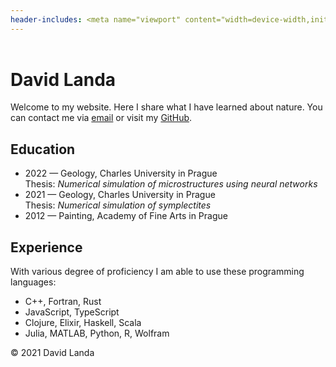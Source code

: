 ```yaml
---
header-includes: <meta name="viewport" content="width=device-width,initial-scale=1"><script async src="flow.js"></script><!-- Global site tag (gtag.js) - Google Analytics --><script async src="https://www.googletagmanager.com/gtag/js?id=UA-141722838-1"></script><script>window.dataLayer = window.dataLayer || [];function gtag(){dataLayer.push(arguments);}gtag('js', new Date());gtag('config', 'UA-141722838-1');</script>
---
```


<main>

<header></header>

# David Landa

<canvas id="canvas"></canvas>

Welcome to my website. Here I share what I have learned about nature. You can contact me via <a href="mailto:david.landa@protonmail.com">email</a> or
visit my <a href="https://github.com/uetoyo/">GitHub</a>.

## Education

- 2022 &mdash; Geology, Charles University in Prague<br />
  Thesis: _Numerical simulation of microstructures using neural networks_
- 2021 &mdash; Geology, Charles University in Prague<br />
  Thesis: _Numerical simulation of symplectites_
- 2012 &mdash; Painting, Academy of Fine Arts in Prague

## Experience

With various degree of proficiency I am able to use these programming languages:

- C++, Fortran, Rust
- JavaScript, TypeScript
- Clojure, Elixir, Haskell, Scala
- Julia, MATLAB, Python, R, Wolfram

<footer>&copy; 2021 David Landa<footer>

</main>
